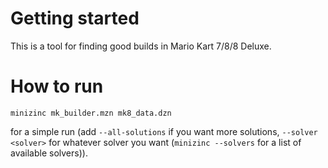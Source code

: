 # Getting started
This is a tool for finding good builds in Mario Kart 7/8/8 Deluxe.

# How to run
```console
minizinc mk_builder.mzn mk8_data.dzn
```
for a simple run (add `--all-solutions` if you want more solutions, `--solver <solver>` for whatever solver you want (`minizinc --solvers` for a list of available solvers)).